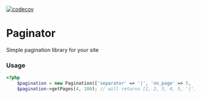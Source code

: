 [![codecov](https://codecov.io/gh/mazanax/paginator/branch/master/graph/badge.svg)](https://codecov.io/gh/mazanax/paginator)

# Paginator
Simple pagination library for your site

### Usage
```php
<?php
    $pagination = new Pagination(['separator' => '|', 'on_page' => 5, 'section_size' => 5]);
    $pagination->getPages(4, 100); // will returns [1, 2, 3, 4, 5, '|', 20]
```
